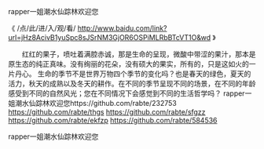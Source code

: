 
rapper一姐潮水仙踪林欢迎您




《 /点/此/进/入/观/看/ http://www.baidu.com/link?url=jHz8AcivB1yuSpc8sJSrNM3GjOR6OSPiMLRbBTcVT1O&wd 》




　　红红的果子，喷吐着满腔赤诚，那是生命的呈现，微酸中带涩的果汁，那本是原生态的纯正真味。没有绚丽的花朵，没有硕大的果实，所有的，只是这如火的一片丹心。
生命的季节不是世界万物四个季节的变化吗？也是春天的绿色，夏天的活力，秋天的成熟以及冬天的耕作。在不同的季节呈现不同的场景，在不同的年龄感受到不同的自然风光；您在不同情况下会感觉到不同的生活哲学吗？
rapper一姐潮水仙踪林欢迎您https://github.com/rabte/232753
https://github.com/rabte/thgs
https://github.com/rabte/sfgzz
https://github.com/rabte/ekfzp
https://github.com/rabte/584536





rapper一姐潮水仙踪林欢迎您
